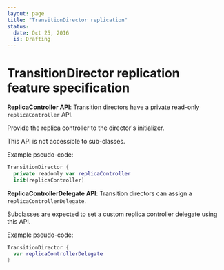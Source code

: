 ```yaml
---
layout: page
title: "TransitionDirector replication"
status:
  date: Oct 25, 2016
  is: Drafting
---
```


# TransitionDirector replication feature specification

**ReplicaController API**: Transition directors have a private read-only `replicaController` API.

Provide the replica controller to the director's initializer.

This API is not accessible to sub-classes.

Example pseudo-code:

```swift
TransitionDirector {
  private readonly var replicaController
  init(replicaController)
```

**ReplicaControllerDelegate API**: Transition directors can assign a `replicaControllerDelegate`.

Subclasses are expected to set a custom replica controller delegate using this API.

Example pseudo-code:

```swift
TransitionDirector {
  var replicaControllerDelegate
}
```
